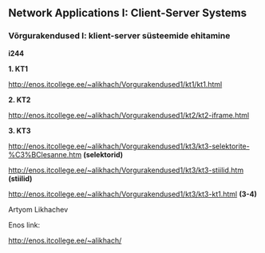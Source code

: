 <h2>Network Applications I: Client-Server Systems</h2>
<h3>Võrgurakendused I: klient-server süsteemide ehitamine</h3>
 
 <b>i244</b>

<b>1. KT1</b>

http://enos.itcollege.ee/~alikhach/Vorgurakendused1/kt1/kt1.html

<b>2. KT2</b>

http://enos.itcollege.ee/~alikhach/Vorgurakendused1/kt2/kt2-iframe.html

<b>3. KT3</b>

http://enos.itcollege.ee/~alikhach/Vorgurakendused1/kt3/kt3-selektorite-%C3%BClesanne.htm    <b>(selektorid)</b>

http://enos.itcollege.ee/~alikhach/Vorgurakendused1/kt3/kt3-stiilid.htm      <b>(stiilid)</b>

http://enos.itcollege.ee/~alikhach/Vorgurakendused1/kt3/kt3-kt1.html       <b>(3-4)</b> 

 
 Artyom Likhachev
 
 Enos link:
 
 http://enos.itcollege.ee/~alikhach/
